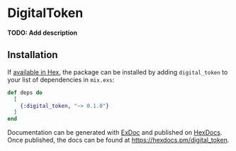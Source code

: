 # DigitalToken

**TODO: Add description**

## Installation

If [available in Hex](https://hex.pm/docs/publish), the package can be installed
by adding `digital_token` to your list of dependencies in `mix.exs`:

```elixir
def deps do
  [
    {:digital_token, "~> 0.1.0"}
  ]
end
```

Documentation can be generated with [ExDoc](https://github.com/elixir-lang/ex_doc)
and published on [HexDocs](https://hexdocs.pm). Once published, the docs can
be found at <https://hexdocs.pm/digital_token>.

